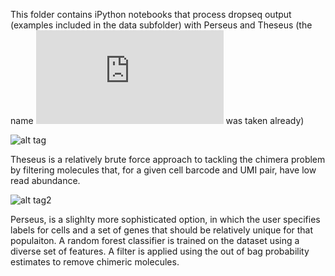 This folder contains iPython notebooks that process dropseq output (examples included in the data subfolder) with Perseus and Theseus (the name ![Bellerophon](http://comp-bio.anu.edu.au/Bellerophon/doc/doc.html) was taken already)


![alt tag](http://www.greekmythology.com/images/mythology/theseus_adventures_78.jpg)

Theseus is a relatively brute force approach to tackling the chimera problem by filtering molecules that, for a given cell barcode and UMI pair, have low read abundance.






![alt tag2](http://i.imgur.com/olgUb2b.jpg)

Perseus, is a slighlty more sophisticated option, in which the user specifies labels for cells and a set of genes that should be relatively unique for that populaiton. A random forest classifier is trained on the dataset using a diverse set of features. A filter is applied using the out of bag probability estimates to remove chimeric molecules. 
